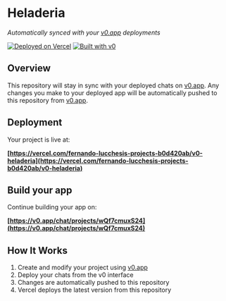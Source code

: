 # Heladeria

*Automatically synced with your [v0.app](https://v0.app) deployments*

[![Deployed on Vercel](https://img.shields.io/badge/Deployed%20on-Vercel-black?style=for-the-badge&logo=vercel)](https://vercel.com/fernando-lucchesis-projects-b0d420ab/v0-heladeria)
[![Built with v0](https://img.shields.io/badge/Built%20with-v0.app-black?style=for-the-badge)](https://v0.app/chat/projects/wQf7cmuxS24)

## Overview

This repository will stay in sync with your deployed chats on [v0.app](https://v0.app).
Any changes you make to your deployed app will be automatically pushed to this repository from [v0.app](https://v0.app).

## Deployment

Your project is live at:

**[https://vercel.com/fernando-lucchesis-projects-b0d420ab/v0-heladeria](https://vercel.com/fernando-lucchesis-projects-b0d420ab/v0-heladeria)**

## Build your app

Continue building your app on:

**[https://v0.app/chat/projects/wQf7cmuxS24](https://v0.app/chat/projects/wQf7cmuxS24)**

## How It Works

1. Create and modify your project using [v0.app](https://v0.app)
2. Deploy your chats from the v0 interface
3. Changes are automatically pushed to this repository
4. Vercel deploys the latest version from this repository
